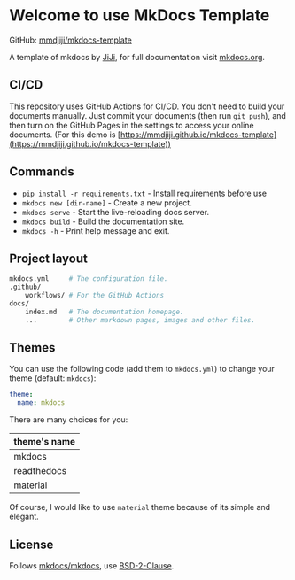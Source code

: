# Welcome to use MkDocs Template

GitHub: [mmdjiji/mkdocs-template](https://github.com/mmdjiji/mkdocs-template)

A template of mkdocs by [JiJi](https://mmdjiji.com), for full documentation visit [mkdocs.org](https://www.mkdocs.org).

## CI/CD
This repository uses GitHub Actions for CI/CD. You don't need to build your documents manually. Just commit your documents (then run `git push`), and then turn on the GitHub Pages in the settings to access your online documents. (For this demo is [https://mmdjiji.github.io/mkdocs-template](https://mmdjiji.github.io/mkdocs-template))

## Commands

* `pip install -r requirements.txt` - Install requirements before use
* `mkdocs new [dir-name]` - Create a new project.
* `mkdocs serve` - Start the live-reloading docs server.
* `mkdocs build` - Build the documentation site.
* `mkdocs -h` - Print help message and exit.

## Project layout
```bash
mkdocs.yml     # The configuration file.
.github/
    workflows/ # For the GitHub Actions
docs/
    index.md   # The documentation homepage.
    ...        # Other markdown pages, images and other files.
```

## Themes
You can use the following code (add them to `mkdocs.yml`) to change your theme (default: `mkdocs`):
```yaml
theme:
  name: mkdocs
```

There are many choices for you:

|theme's name|
|-|
|mkdocs|
|readthedocs|
|material|

Of course, I would like to use `material` theme because of its simple and elegant.

## License
Follows [mkdocs/mkdocs](https://github.com/mkdocs/mkdocs), use [BSD-2-Clause](LICENSE).